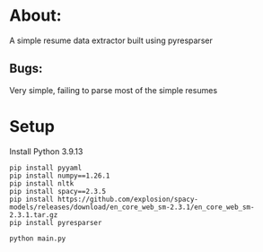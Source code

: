 # About:

A simple resume data extractor built using  pyresparser

## Bugs:

Very simple, failing to parse most of the simple resumes

# Setup

Install Python 3.9.13

```
pip install pyyaml
pip install numpy==1.26.1
pip install nltk
pip install spacy==2.3.5
pip install https://github.com/explosion/spacy-models/releases/download/en_core_web_sm-2.3.1/en_core_web_sm-2.3.1.tar.gz
pip install pyresparser

python main.py
```
